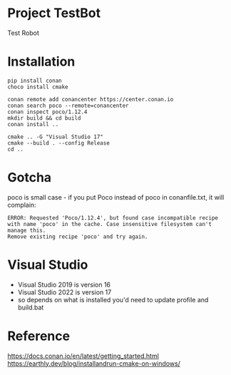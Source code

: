 # Project TestBot 

Test Robot 

# Installation 

```
pip install conan
choco install cmake

conan remote add conancenter https://center.conan.io
conan search poco --remote=conancenter
conan inspect poco/1.12.4
mkdir build && cd build
conan install ..

cmake .. -G "Visual Studio 17"
cmake --build . --config Release
cd ..
```

# Gotcha 

poco is small case - if you put Poco instead of poco in conanfile.txt, it will complain:

```
ERROR: Requested 'Poco/1.12.4', but found case incompatible recipe with name 'poco' in the cache. Case insensitive filesystem can't manage this.
Remove existing recipe 'poco' and try again.
```

# Visual Studio 
* Visual Studio 2019 is version 16
* Visual Studio 2022 is version 17
* so depends on what is installed you'd need to update profile and build.bat 

# Reference

<https://docs.conan.io/en/latest/getting_started.html>
<https://earthly.dev/blog/installandrun-cmake-on-windows/>